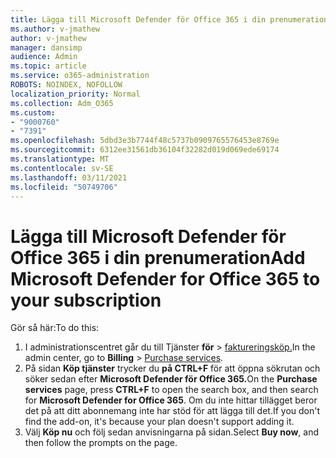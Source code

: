 ```yaml
---
title: Lägga till Microsoft Defender för Office 365 i din prenumeration
ms.author: v-jmathew
author: v-jmathew
manager: dansimp
audience: Admin
ms.topic: article
ms.service: o365-administration
ROBOTS: NOINDEX, NOFOLLOW
localization_priority: Normal
ms.collection: Adm_O365
ms.custom:
- "9000760"
- "7391"
ms.openlocfilehash: 5dbd3e3b7744f48c5737b0909765576453e8769e
ms.sourcegitcommit: 6312ee31561db36104f32282d019d069ede69174
ms.translationtype: MT
ms.contentlocale: sv-SE
ms.lasthandoff: 03/11/2021
ms.locfileid: "50749706"
---
```

# <a name="add-microsoft-defender-for-office-365-to-your-subscription"></a><span data-ttu-id="31095-102">Lägga till Microsoft Defender för Office 365 i din prenumeration</span><span class="sxs-lookup"><span data-stu-id="31095-102">Add Microsoft Defender for Office 365 to your subscription</span></span>

<span data-ttu-id="31095-103">Gör så här:</span><span class="sxs-lookup"><span data-stu-id="31095-103">To do this:</span></span>

1. <span data-ttu-id="31095-104">I administrationscentret går du till Tjänster **för**  >  [faktureringsköp.](https://go.microsoft.com/fwlink/p/?linkid=868433)</span><span class="sxs-lookup"><span data-stu-id="31095-104">In the admin center, go to **Billing** > [Purchase services](https://go.microsoft.com/fwlink/p/?linkid=868433).</span></span>
2. <span data-ttu-id="31095-105">På sidan **Köp tjänster** trycker du **på CTRL+F** för att öppna sökrutan och söker sedan efter **Microsoft Defender för Office 365.**</span><span class="sxs-lookup"><span data-stu-id="31095-105">On the **Purchase services** page, press **CTRL+F** to open the search box, and then search for **Microsoft Defender for Office 365**.</span></span> <span data-ttu-id="31095-106">Om du inte hittar tillägget beror det på att ditt abonnemang inte har stöd för att lägga till det.</span><span class="sxs-lookup"><span data-stu-id="31095-106">If you don't find the add-on, it's because your plan doesn't support adding it.</span></span>
3. <span data-ttu-id="31095-107">Välj **Köp nu** och följ sedan anvisningarna på sidan.</span><span class="sxs-lookup"><span data-stu-id="31095-107">Select **Buy now**, and then follow the prompts on the page.</span></span>
